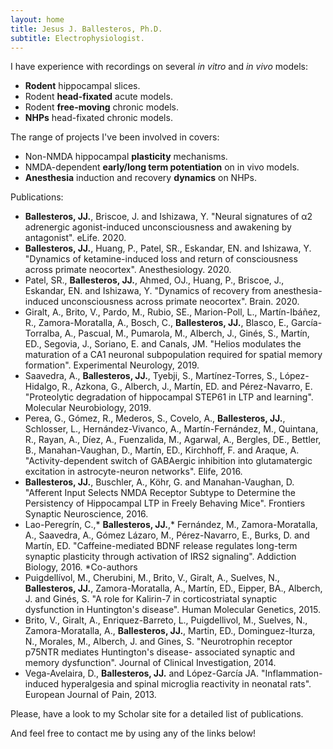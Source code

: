```yaml
---
layout: home
title: Jesus J. Ballesteros, Ph.D.
subtitle: Electrophysiologist. 
---
```


I have experience with recordings on several _in vitro_ and _in vivo_ models:

- **Rodent** hippocampal slices.
- Rodent **head-fixated** acute models.
- Rodent **free-moving** chronic models.
- **NHPs** head-fixated chronic models.

The range of projects I've been involved in covers:

- Non-NMDA hippocampal **plasticity** mechanisms.
- NMDA-dependent **early/long term potentiation** on in vivo models.
- **Anesthesia** induction and recovery **dynamics** on NHPs. 

Publications:  
- **Ballesteros, JJ.**, Briscoe, J. and Ishizawa, Y. "Neural signatures of α2 adrenergic agonist-induced unconsciousness and awakening by antagonist". eLife. 2020.  
- **Ballesteros, JJ.**, Huang, P., Patel, SR., Eskandar, EN. and Ishizawa, Y. "Dynamics of ketamine-induced loss and return of consciousness across primate neocortex". Anesthesiology. 2020.  
- Patel, SR., **Ballesteros, JJ.**, Ahmed, OJ., Huang, P., Briscoe, J., Eskandar, EN. and Ishizawa, Y. "Dynamics of recovery from anesthesia-induced unconsciousness across primate neocortex". Brain. 2020.  
- Giralt, A., Brito, V., Pardo, M., Rubio, SE., Marion-Poll, L., Martín-Ibáñez, R., Zamora-Moratalla, A., Bosch, C., **Ballesteros, JJ.**, Blasco, E., García-Torralba, A., Pascual, M., Pumarola, M., Alberch, J., Ginés, S., Martín, ED., Segovia, J., Soriano, E. and Canals, JM. "Helios modulates the maturation of a CA1 neuronal subpopulation required for spatial memory formation". Experimental Neurology, 2019.  
- Saavedra, A., **Ballesteros, JJ.**, Tyebji, S., Martínez-Torres, S., López-Hidalgo, R., Azkona, G., Alberch, J., Martín, ED. and Pérez-Navarro, E. "Proteolytic degradation of hippocampal STEP61 in LTP and learning". Molecular Neurobiology, 2019.  
- Perea, G., Gómez, R., Mederos, S., Covelo, A., **Ballesteros, JJ.**, Schlosser, L., Hernández-Vivanco, A., Martín-Fernández, M., Quintana, R., Rayan, A., Díez, A., Fuenzalida, M., Agarwal, A., Bergles, DE., Bettler, B., Manahan-Vaughan, D., Martín, ED., Kirchhoff, F. and Araque, A. "Activity-dependent switch of GABAergic inhibition into glutamatergic excitation in astrocyte-neuron networks". Elife, 2016.  
- **Ballesteros, JJ.**, Buschler, A., Köhr, G. and Manahan-Vaughan, D. "Afferent Input Selects NMDA Receptor Subtype to Determine the Persistency of Hippocampal LTP in Freely Behaving Mice". Frontiers Synaptic Neuroscience, 2016.  
- Lao-Peregrín, C.,* **Ballesteros, JJ.**,* Fernández, M., Zamora-Moratalla, A., Saavedra, A., Gómez Lázaro, M., Pérez-Navarro, E., Burks, D. and Martín, ED. "Caffeine-mediated BDNF release regulates long-term synaptic plasticity through activation of IRS2 signaling". Addiction Biology, 2016. *Co-authors  
- Puigdellívol, M., Cherubini, M., Brito, V., Giralt, A., Suelves, N., **Ballesteros, JJ.**, Zamora-Moratalla, A., Martín, ED., Eipper, BA., Alberch, J. and Ginés, S. "A role for Kalirin-7 in corticostriatal synaptic dysfunction in Huntington's disease". Human Molecular Genetics, 2015.  
- Brito, V., Giralt, A., Enriquez-Barreto, L., Puigdellivol, M., Suelves, N., Zamora-Moratalla, A., **Ballesteros, JJ.**, Martin, ED., Dominguez-Iturza, N., Morales, M., Alberch, J. and Gines, S. "Neurotrophin receptor p75NTR mediates Huntington's disease- associated synaptic and memory dysfunction". Journal of Clinical Investigation, 2014.  
- Vega-Avelaira, D., **Ballesteros, JJ.** and López-García JA. "Inflammation-induced hyperalgesia and spinal microglia reactivity in neonatal rats". European Journal of Pain, 2013.  

Please, have a look to my Scholar site for a detailed list of publications.

And feel free to contact me by using any of the links below!
